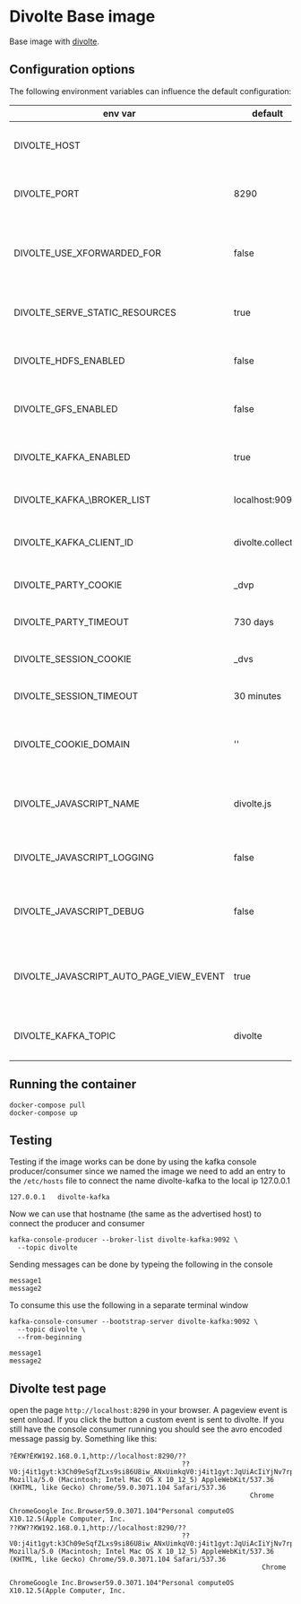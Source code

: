 # Divolte Base image

Base image with [divolte](http://divolte.io).

## Configuration options

The following environment variables can influence the default configuration:

|env var|default|options|description|
| --- | --- | --- | --- |  
| DIVOLTE_HOST |  |  | Hostname the application binds on |
| DIVOLTE_PORT  | 8290 |  | The port the application runs on |
| DIVOLTE\_USE\_XFORWARDED_FOR | false | true, false | Whether to use the X-Forwarded-For header HTTP header |
| DIVOLTE\_SERVE\_STATIC_RESOURCES | true | true, false | Serve the static testing page |
| DIVOLTE\_HDFS_ENABLED | false | true, false | write events in avro format to HDFS | 
| DIVOLTE\_GFS_ENABLED | false | true, false | write events in avro format to GFS | 
| DIVOLTE\_KAFKA_ENABLED | true | true, false | write events in avro format to Kafka | 
| DIVOLTE\_KAFKA_\BROKER_LIST | localhost:9092 |  | The kafka bootstrap server list |
| DIVOLTE\_KAFKA\_CLIENT_ID | divolte.collector |   | The kafka client id for the producer |
| DIVOLTE\_PARTY_COOKIE | \_dvp |   | Name of the party coockie |
| DIVOLTE\_PARTY_TIMEOUT | 730 days |   | Validity of the party coockie |
| DIVOLTE\_SESSION_COOKIE | \_dvs |   | Name of the session coockie |
| DIVOLTE\_SESSION_TIMEOUT | 30 minutes |   | Validity of the session coockie |
| DIVOLTE\_COOKIE_DOMAIN | '' |  | The coockie domain for the coockies |
| DIVOLTE\_JAVASCRIPT_NAME | divolte.js |   | Name of the js file to nclude in the web application |
| DIVOLTE\_JAVASCRIPT_LOGGING | false | true, false | Enable javascript logging in the console |
| DIVOLTE\_JAVASCRIPT_DEBUG | false | true, false | Enable javascript debug logging in the console  |
| DIVOLTE\_JAVASCRIPT\_AUTO\_PAGE\_VIEW_EVENT | true | true, false | Generate the default page view event on loading the js library |
| DIVOLTE\_KAFKA_TOPIC | divolte |  | The topic where the events are published |

## Running the container
```
docker-compose pull
docker-compose up
```

## Testing

Testing if the image works can be done by using the kafka console producer/consumer
since we named the image we need to add an entry to the `/etc/hosts` file to connect the name divolte-kafka to the local ip 127.0.0.1

```
127.0.0.1	divolte-kafka
```

Now we can use that hostname (the same as the advertised host) to connect the producer and consumer

```
kafka-console-producer --broker-list divolte-kafka:9092 \
  --topic divolte
```

Sending messages can be done by typeing the following in the console
```
message1
message2
```

To consume this use the following in a separate terminal window

```
kafka-console-consumer --bootstrap-server divolte-kafka:9092 \
  --topic divolte \
  --from-beginning
  
message1
message2
```

## Divolte test page

open the page `http://localhost:8290` in your browser. A pageview event is sent onload. If you click the button a custom event is sent to divolte.
If you still have the console consumer running you should see the avro encoded message passig by. Something like this:

```
?ĖԞW?ĖԞW192.168.0.1,http://localhost:8290/??
                                           ??V0:j4it1gyt:k3Ch09eSqfZLxs9si86U8iw_ANxUimkqV0:j4it1gyt:JqUiAcIiYjNv7rpK4GvjUR0a1bxgA4LjD0:1npO4TIYAVmC6Tb2L4Edpf~32KmcMDGNpageView?Mozilla/5.0 (Macintosh; Intel Mac OS X 10_12_5) AppleWebKit/537.36 (KHTML, like Gecko) Chrome/59.0.3071.104 Safari/537.36
                                                            Chrome
                                                                  ChromeGoogle Inc.Browser59.0.3071.104"Personal computeOS X10.12.5(Apple Computer, Inc.
??ԞW??ԞW192.168.0.1,http://localhost:8290/??
                                           ??V0:j4it1gyt:k3Ch09eSqfZLxs9si86U8iw_ANxUimkqV0:j4it1gyt:JqUiAcIiYjNv7rpK4GvjUR0a1bxgA4LjD0:1npO4TIYAVmC6Tb2L4Edpf~32KmcMDGNbannerClick?Mozilla/5.0 (Macintosh; Intel Mac OS X 10_12_5) AppleWebKit/537.36 (KHTML, like Gecko) Chrome/59.0.3071.104 Safari/537.36
                                                               Chrome
                                                                     ChromeGoogle Inc.Browser59.0.3071.104"Personal computeOS X10.12.5(Apple Computer, Inc.
```